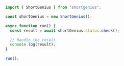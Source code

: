 <!-- Start SDK Example Usage [usage] -->
```typescript
import { ShortGenius } from "shortgenius";

const shortGenius = new ShortGenius();

async function run() {
  const result = await shortGenius.status.check();

  // Handle the result
  console.log(result);
}

run();

```
<!-- End SDK Example Usage [usage] -->